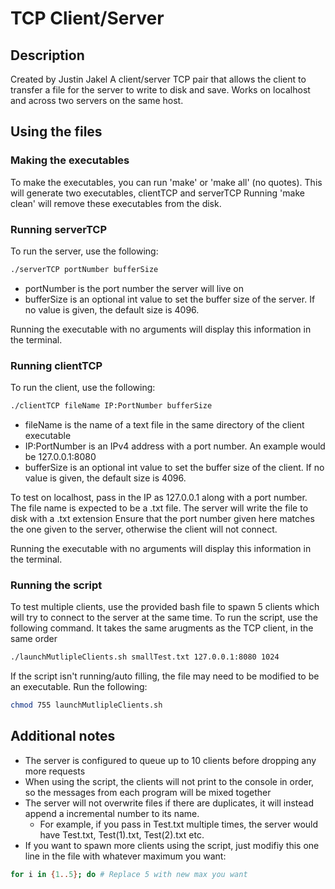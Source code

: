 # TCP Client/Server

## Description

Created by Justin Jakel
A client/server TCP pair that allows the client to transfer a file for the server to write to disk and save.
Works on localhost and across two servers on the same host.

## Using the files

### Making the executables

To make the executables, you can run 'make' or 'make all' (no quotes).
This will generate two executables, clientTCP and serverTCP
Running 'make clean' will remove these executables from the disk.

### Running serverTCP

To run the server, use the following:

```bash
./serverTCP portNumber bufferSize
```

- portNumber is the port number the server will live on
- bufferSize is an optional int value to set the buffer size of the server. If no value is given, the default size is 4096.

Running the executable with no arguments will display this information in the terminal.

### Running clientTCP

To run the client, use the following:

```bash
./clientTCP fileName IP:PortNumber bufferSize
```

- fileName is the name of a text file in the same directory of the client executable
- IP:PortNumber is an IPv4 address with a port number. An example would be 127.0.0.1:8080
- bufferSize is an optional int value to set the buffer size of the client. If no value is given, the default size is 4096.

To test on localhost, pass in the IP as 127.0.0.1 along with a port number.
The file name is expected to be a .txt file. The server will write the file to disk with a .txt extension
Ensure that the port number given here matches the one given to the server, otherwise the client will not connect.

Running the executable with no arguments will display this information in the terminal.

### Running the script

To test multiple clients, use the provided bash file to spawn 5 clients which will try to connect to the server at the same time.
To run the script, use the following command. It takes the same arugments as the TCP client, in the same order

```bash
./launchMutlipleClients.sh smallTest.txt 127.0.0.1:8080 1024
```

If the script isn't running/auto filling, the file may need to be modified to be an executable. Run the following:

```bash
chmod 755 launchMutlipleClients.sh 
```

## Additional notes

- The server is configured to queue up to 10 clients before dropping any more requests
- When using the script, the clients will not print to the console in order, so the messages from each program will be mixed together
- The server will not overwrite files if there are duplicates, it will instead append a incremental number to its name.
  - For example, if you pass in Test.txt multiple times, the server would have Test.txt, Test(1).txt, Test(2).txt etc.
- If you want to spawn more clients using the script, just modifiy this one line in the file with whatever maximum you want:

```bash
for i in {1..5}; do # Replace 5 with new max you want
```
